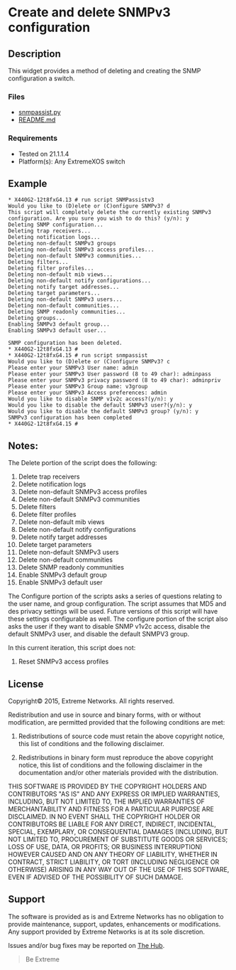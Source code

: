 # Create and delete SNMPv3 configuration

## Description
This widget provides a method of deleting and creating the SNMP configuration a switch.

### Files
* [snmpassist.py](snmpassist.py)
* [README.md](README.md)


### Requirements
* Tested on 21.1.1.4
* Platform(s): Any ExtremeXOS switch

## Example
```
* X440G2-12t8fxG4.13 # run script SNMPassistv3
Would you like to (D)elete or (C)onfigure SNMPv3? d
This script will completely delete the currently existing SNMPv3 configuration. Are you sure you wish to do this? (y/n): y
Deleting SNMP configuration...
Deleting trap receivers...
Deleting notification logs...
Deleting non-default SNMPv3 groups
Deleting non-default SNMPv3 access profiles...
Deleting non-default SNMPv3 communities...
Deleting filters...
Deleting filter profiles...
Deleting non-default mib views...
Deleting non-default notify configurations...
Deleting notify target addresses...
Deleting target parameters...
Deleting non-default SNMPv3 users...
Deleting non-default communities...
Deleting SNMP readonly communities...
Deleting groups...
Enabling SNMPv3 default group...
Enabling SNMPv3 default user...

SNMP configuration has been deleted.
* X440G2-12t8fxG4.13 # 
* X440G2-12t8fxG4.15 # run script snmpassist
Would you like to (D)elete or (C)onfigure SNMPv3? c
Please enter your SNMPv3 User name: admin
Please enter your SNMPv3 User password (8 to 49 char): adminpass
Please enter your SNMPv3 privacy password (8 to 49 char): adminpriv
Please enter your SNMPv3 Group name: v3group
Please enter your SNMPv3 Access preferences: admin
Would you like to disable SNMP v1v2c access?(y/n): y
Would you like to disable the default SNMPv3 user?(y/n): y
Would you like to disable the default SNMPv3 group? (y/n): y
SNMPv3 configuration has been completed
* X440G2-12t8fxG4.15 # 
```

## Notes:

The Delete portion of the script does the following:

1.  Delete trap receivers
2.  Delete notification logs
3.  Delete non-default SNMPv3 access profiles
4.  Delete non-default SNMPv3 communities
5.  Delete filters
6.  Delete filter profiles
7.  Delete non-default mib views
8.  Delete non-default notify configurations
9.  Delete notify target addresses
10. Delete target parameters
11. Delete non-default SNMPv3 users
12. Delete non-default communities
13. Delete SNMP readonly communities
14. Enable SNMPv3 default group
15. Enable SNMPv3 default user

The Configure portion of the scripts asks a series of questions relating to the user name, and group configuration. The script assumes that MD5 and des privacy settings will be used. Future versions of this script will have these settings configurable as well. The configure portion of the script also asks the user if they want to disable SNMP v1v2c access, disable the default SNMPv3 user, and disable the default SNMPV3 group.

In this current iteration, this script does not:

1. Reset SNMPv3 access profiles


## License
Copyright© 2015, Extreme Networks.  All rights reserved.

Redistribution and use in source and binary forms, with or without modification,
are permitted provided that the following conditions are met:

1. Redistributions of source code must retain the above copyright notice, this
list of conditions and the following disclaimer.

2. Redistributions in binary form must reproduce the above copyright notice,
this list of conditions and the following disclaimer in the documentation
and/or other materials provided with the distribution.

THIS SOFTWARE IS PROVIDED BY THE COPYRIGHT HOLDERS AND CONTRIBUTORS "AS IS" AND
ANY EXPRESS OR IMPLIED WARRANTIES, INCLUDING, BUT NOT LIMITED TO, THE IMPLIED
WARRANTIES OF MERCHANTABILITY AND FITNESS FOR A PARTICULAR PURPOSE ARE
DISCLAIMED. IN NO EVENT SHALL THE COPYRIGHT HOLDER OR CONTRIBUTORS BE LIABLE
FOR ANY DIRECT, INDIRECT, INCIDENTAL, SPECIAL, EXEMPLARY, OR CONSEQUENTIAL
DAMAGES (INCLUDING, BUT NOT LIMITED TO, PROCUREMENT OF SUBSTITUTE GOODS OR
SERVICES; LOSS OF USE, DATA, OR PROFITS; OR BUSINESS INTERRUPTION) HOWEVER
CAUSED AND ON ANY THEORY OF LIABILITY, WHETHER IN CONTRACT, STRICT LIABILITY,
OR TORT (INCLUDING NEGLIGENCE OR OTHERWISE) ARISING IN ANY WAY OUT OF THE USE
OF THIS SOFTWARE, EVEN IF ADVISED OF THE POSSIBILITY OF SUCH DAMAGE.

## Support
The software is provided as is and Extreme Networks has no obligation to provide
maintenance, support, updates, enhancements or modifications.
Any support provided by Extreme Networks is at its sole discretion.

Issues and/or bug fixes may be reported on [The Hub](https://community.extremenetworks.com/extreme).

>Be Extreme 